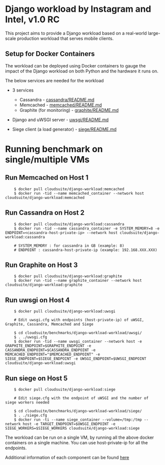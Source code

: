 # Django workload by Instagram and Intel, v1.0 RC

This project aims to provide a Django workload based on a real-world
large-scale production workload that serves mobile clients.

## Setup for Docker Containers

The workload can be deployed using Docker containers to gauge the impact of the Django
workload on both Python and the hardware it runs on.

The below services are needed for the workload
* 3 services
  * Cassandra - [cassandra/README.md](#cassandra-configuration)
  * Memcached - [memcached/README.md](#memcached-configuration)
  * Graphite (for monitoring) - [graphite/README.md](#graphite-configuration)

* Django and uWSGI server - [uwsgi/README.md](#uwsgi-configuration)
* Siege client (a load generator) - [siege/README.md](#siege-configuration)


# Running benchmark on single/multiple VMs

## Run Memcached on Host 1
        $ docker pull cloudsuite/django-workload:memcached
        $ docker run -tid --name memcached_container --network host cloudsuite/django-workload:memcached

## Run Cassandra on Host 2
        $ docker pull cloudsuite/django-workload:cassandra
        $ docker run -tid --name cassandra_container -e SYSTEM_MEMORY=8 -e ENDPOINT=<cassandra-host-private-ip> --network host cloudsuite/django-workload:cassandra

        # SYSTEM_MEMORY : for cassandra in GB (example: 8)
        # ENDPOINT : cassandra-host-private-ip (example: 192.168.XXX.XXX)

## Run Graphite on Host 3
        $ docker pull cloudsuite/django-workload:graphite
        $ docker run -tid --name graphite_container --network host cloudsuite/django-workload:graphite

## Run uwsgi on Host 4
        $ docker pull cloudsuite/django-workload:uwsgi

        # Edit uwsgi.cfg with endpoints (host-private-ip) of uWSGI, Graphite, Cassandra, Memcached and Siege

        $ cd cloudsuite/benchmarks/django-workload-workload/uwsgi/
        $ . ./uwsgi.cfg
        $ docker run -tid --name uwsgi_container --network host -e GRAPHITE_ENDPOINT=$GRAPHITE_ENDPOINT -e CASSANDRA_ENDPOINT=$CASSANDRA_ENDPOINT -e MEMCACHED_ENDPOINT="$MEMCACHED_ENDPOINT" -e SIEGE_ENDPOINT=$SIEGE_ENDPOINT -e UWSGI_ENDPOINT=$UWSGI_ENDPOINT cloudsuite/django-workload:uwsgi

## Run siege on Host 5
        $ docker pull cloudsuite/django-workload:siege

        # Edit siege.cfg with the endpoint of uWSGI and the number of siege workers needed 

        $ cd cloudsuite/benchmarks/django-workload-workload/siege/
        $ . ./siege.cfg
        $ docker run -ti --name siege_container --volume=/tmp:/tmp --network host -e TARGET_ENDPOINT=$UWSGI_ENDPOINT -e SIEGE_WORKERS=$SIEGE_WORKERS cloudsuite/django-workload:siege


The workload can be run on a single VM, by running all the above docker containers on a single machine. You can use host-private-ip for all the endpoints.

Additional information of each component can be found [here](../../benchmarks/django-workload/django-additional-info.md)

